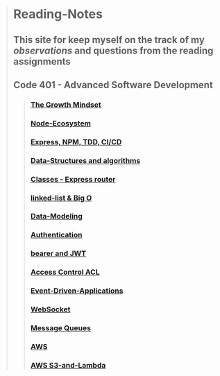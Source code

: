 > # Reading-Notes
>
> ## This site for keep myself on **the track of my _observations_ and questions from the reading assignments**
>
> ## Code 401 - Advanced Software Development
>> ### [The Growth Mindset](read-1.md)
>>   
>> ### [Node-Ecosystem](Node-Ecosystem.md)
>>   
>> ###  [Express, NPM, TDD, CI/CD](Express.md)
>>   
>> ###  [Data-Structures and algorithms](Data-Structures.md)
>> 
>> ### [Classes - Express router](classes-router.md)
>> 
>> ### [linked-list & Big O](linked-list.md)
>> 
>> ### [Data-Modeling](Data-Modeling.md)
>> 
>> ### [Authentication](auth.md)
>> 
>> ### [bearer and JWT](bearer.md)
>>
>> ### [Access Control ACL](AccessControl.md)
>> 
>> ### [Event-Driven-Applications](Event-Driven-Applications.md)
>>
>> ### [WebSocket](WebSocket.md)
>>
>> ### [Message Queues](MessageQueues.md)
>> 
>> ### [AWS](aws.md)
>> 
>> ### [AWS S3-and-Lambda](AWS-S3-and-Lambda.md)
